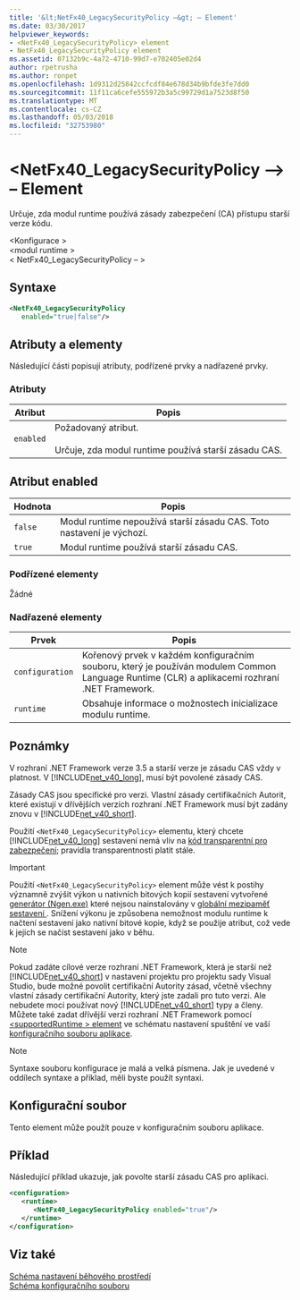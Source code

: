 ```yaml
---
title: '&lt;NetFx40_LegacySecurityPolicy –&gt; – Element'
ms.date: 03/30/2017
helpviewer_keywords:
- <NetFx40_LegacySecurityPolicy> element
- NetFx40_LegacySecurityPolicy element
ms.assetid: 07132b9c-4a72-4710-99d7-e702405e02d4
author: rpetrusha
ms.author: ronpet
ms.openlocfilehash: 1d9312d25842ccfcdf84e678d34b9bfde3fe7dd0
ms.sourcegitcommit: 11f11ca6cefe555972b3a5c99729d1a7523d8f50
ms.translationtype: MT
ms.contentlocale: cs-CZ
ms.lasthandoff: 05/03/2018
ms.locfileid: "32753980"
---
```

# <a name="ltnetfx40legacysecuritypolicygt-element"></a>&lt;NetFx40_LegacySecurityPolicy –&gt; – Element
Určuje, zda modul runtime používá zásady zabezpečení (CA) přístupu starší verze kódu.  
  
 \<Konfigurace >  
\<modul runtime >  
< NetFx40_LegacySecurityPolicy – >  
  
## <a name="syntax"></a>Syntaxe  
  
```xml  
<NetFx40_LegacySecurityPolicy  
   enabled="true|false"/>  
```  
  
## <a name="attributes-and-elements"></a>Atributy a elementy  
 Následující části popisují atributy, podřízené prvky a nadřazené prvky.  
  
### <a name="attributes"></a>Atributy  
  
|Atribut|Popis|  
|---------------|-----------------|  
|`enabled`|Požadovaný atribut.<br /><br /> Určuje, zda modul runtime používá starší zásadu CAS.|  
  
## <a name="enabled-attribute"></a>Atribut enabled  
  
|Hodnota|Popis|  
|-----------|-----------------|  
|`false`|Modul runtime nepoužívá starší zásadu CAS. Toto nastavení je výchozí.|  
|`true`|Modul runtime používá starší zásadu CAS.|  
  
### <a name="child-elements"></a>Podřízené elementy  
 Žádné  
  
### <a name="parent-elements"></a>Nadřazené elementy  
  
|Prvek|Popis|  
|-------------|-----------------|  
|`configuration`|Kořenový prvek v každém konfiguračním souboru, který je používán modulem Common Language Runtime (CLR) a aplikacemi rozhraní .NET Framework.|  
|`runtime`|Obsahuje informace o možnostech inicializace modulu runtime.|  
  
## <a name="remarks"></a>Poznámky  
 V rozhraní .NET Framework verze 3.5 a starší verze je zásadu CAS vždy v platnost. V [!INCLUDE[net_v40_long](../../../../../includes/net-v40-long-md.md)], musí být povolené zásady CAS.  
  
 Zásady CAS jsou specifické pro verzi. Vlastní zásady certifikačních Autorit, které existují v dřívějších verzích rozhraní .NET Framework musí být zadány znovu v [!INCLUDE[net_v40_short](../../../../../includes/net-v40-short-md.md)].  
  
 Použití `<NetFx40_LegacySecurityPolicy>` elementu, který chcete [!INCLUDE[net_v40_long](../../../../../includes/net-v40-long-md.md)] sestavení nemá vliv na [kód transparentní pro zabezpečení](../../../../../docs/framework/misc/security-transparent-code.md); pravidla transparentnosti platit stále.  
  
> [!IMPORTANT]
>  Použití `<NetFx40_LegacySecurityPolicy>` element může vést k postihy významně zvýšit výkon u nativních bitových kopií sestavení vytvořené [generátor (Ngen.exe)](../../../../../docs/framework/tools/ngen-exe-native-image-generator.md) které nejsou nainstalovány v [globální mezipaměť sestavení ](../../../../../docs/framework/app-domains/gac.md). Snížení výkonu je způsobena nemožnost modulu runtime k načtení sestavení jako nativní bitové kopie, když se použije atribut, což vede k jejich se načíst sestavení jako v běhu.  
  
> [!NOTE]
>  Pokud zadáte cílové verze rozhraní .NET Framework, která je starší než [!INCLUDE[net_v40_short](../../../../../includes/net-v40-short-md.md)] v nastavení projektu pro projektu sady Visual Studio, bude možné povolit certifikační Autority zásad, včetně všechny vlastní zásady certifikační Autority, který jste zadali pro tuto verzi. Ale nebudete moci používat nový [!INCLUDE[net_v40_short](../../../../../includes/net-v40-short-md.md)] typy a členy. Můžete také zadat dřívější verzi rozhraní .NET Framework pomocí [ \<supportedRuntime > element](../../../../../docs/framework/configure-apps/file-schema/startup/supportedruntime-element.md) ve schématu nastavení spuštění ve vaší [konfiguračního souboru aplikace](../../../../../docs/framework/configure-apps/index.md).  
  
> [!NOTE]
>  Syntaxe souboru konfigurace je malá a velká písmena. Jak je uvedené v oddílech syntaxe a příklad, měli byste použít syntaxi.  
  
## <a name="configuration-file"></a>Konfigurační soubor  
 Tento element může použít pouze v konfiguračním souboru aplikace.  
  
## <a name="example"></a>Příklad  
 Následující příklad ukazuje, jak povolte starší zásadu CAS pro aplikaci.  
  
```xml  
<configuration>  
   <runtime>  
      <NetFx40_LegacySecurityPolicy enabled="true"/>  
   </runtime>  
</configuration>  
```  
  
## <a name="see-also"></a>Viz také  
 [Schéma nastavení běhového prostředí](../../../../../docs/framework/configure-apps/file-schema/runtime/index.md)  
 [Schéma konfiguračního souboru](../../../../../docs/framework/configure-apps/file-schema/index.md)
